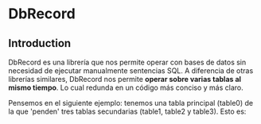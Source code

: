 # DbRecord

## Introduction

DbRecord es una librería que nos permite operar con bases de datos sin necesidad de ejecutar manualmente sentencias SQL. A diferencia de otras librerías similares, DbRecord nos permite **operar sobre varias tablas al mismo tiempo**. Lo cual redunda en un código más conciso y más claro.

Pensemos en el siguiente ejemplo: tenemos una tabla principal (table0) de la que 'penden' tres tablas secundarias (table1, table2 y table3). Esto es:


